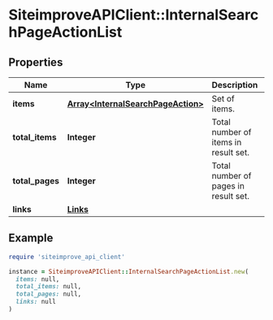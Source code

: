 # SiteimproveAPIClient::InternalSearchPageActionList

## Properties

| Name | Type | Description | Notes |
| ---- | ---- | ----------- | ----- |
| **items** | [**Array&lt;InternalSearchPageAction&gt;**](InternalSearchPageAction.md) | Set of items. |  |
| **total_items** | **Integer** | Total number of items in result set. |  |
| **total_pages** | **Integer** | Total number of pages in result set. |  |
| **links** | [**Links**](Links.md) |  | [optional] |

## Example

```ruby
require 'siteimprove_api_client'

instance = SiteimproveAPIClient::InternalSearchPageActionList.new(
  items: null,
  total_items: null,
  total_pages: null,
  links: null
)
```

